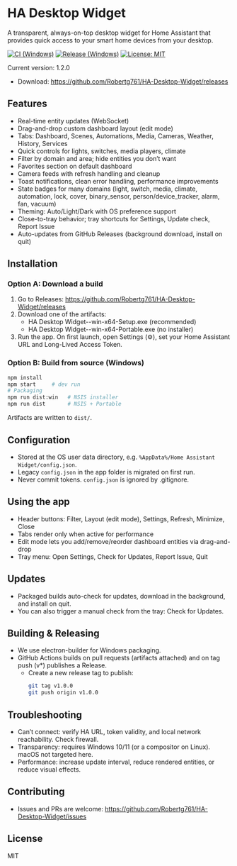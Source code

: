 # HA Desktop Widget

A transparent, always-on-top desktop widget for Home Assistant that provides quick access to your smart home devices from your desktop.

[![CI (Windows)](https://github.com/Robertg761/HA-Desktop-Widget/actions/workflows/ci.yml/badge.svg)](https://github.com/Robertg761/HA-Desktop-Widget/actions/workflows/ci.yml)
[![Release (Windows)](https://github.com/Robertg761/HA-Desktop-Widget/actions/workflows/release.yml/badge.svg)](https://github.com/Robertg761/HA-Desktop-Widget/actions/workflows/release.yml)
[![License: MIT](https://img.shields.io/badge/License-MIT-green.svg)](LICENSE)

Current version: 1.2.0

- Download: https://github.com/Robertg761/HA-Desktop-Widget/releases

## Features

- Real-time entity updates (WebSocket)
- Drag-and-drop custom dashboard layout (edit mode)
- Tabs: Dashboard, Scenes, Automations, Media, Cameras, Weather, History, Services
- Quick controls for lights, switches, media players, climate
- Filter by domain and area; hide entities you don’t want
- Favorites section on default dashboard
- Camera feeds with refresh handling and cleanup
- Toast notifications, clean error handling, performance improvements
- State badges for many domains (light, switch, media, climate, automation, lock, cover, binary_sensor, person/device_tracker, alarm, fan, vacuum)
- Theming: Auto/Light/Dark with OS preference support
- Close-to-tray behavior; tray shortcuts for Settings, Update check, Report Issue
- Auto-updates from GitHub Releases (background download, install on quit)

## Installation

### Option A: Download a build
1) Go to Releases: https://github.com/Robertg761/HA-Desktop-Widget/releases
2) Download one of the artifacts:
   - HA Desktop Widget-<version>-win-x64-Setup.exe (recommended)
   - HA Desktop Widget-<version>-win-x64-Portable.exe (no installer)
3) Run the app. On first launch, open Settings (⚙️), set your Home Assistant URL and Long-Lived Access Token.

### Option B: Build from source (Windows)
```bash
npm install
npm start     # dev run
# Packaging
npm run dist:win   # NSIS installer
npm run dist       # NSIS + Portable
```
Artifacts are written to `dist/`.

## Configuration
- Stored at the OS user data directory, e.g. `%AppData%/Home Assistant Widget/config.json`.
- Legacy `config.json` in the app folder is migrated on first run.
- Never commit tokens. `config.json` is ignored by .gitignore.

## Using the app
- Header buttons: Filter, Layout (edit mode), Settings, Refresh, Minimize, Close
- Tabs render only when active for performance
- Edit mode lets you add/remove/reorder dashboard entities via drag-and-drop
- Tray menu: Open Settings, Check for Updates, Report Issue, Quit

## Updates
- Packaged builds auto-check for updates, download in the background, and install on quit.
- You can also trigger a manual check from the tray: Check for Updates.

## Building & Releasing
- We use electron-builder for Windows packaging.
- GitHub Actions builds on pull requests (artifacts attached) and on tag push (v*) publishes a Release.
  - Create a new release tag to publish:
    ```bash
    git tag v1.0.0
    git push origin v1.0.0
    ```

## Troubleshooting
- Can’t connect: verify HA URL, token validity, and local network reachability. Check firewall.
- Transparency: requires Windows 10/11 (or a compositor on Linux). macOS not targeted here.
- Performance: increase update interval, reduce rendered entities, or reduce visual effects.

## Contributing
- Issues and PRs are welcome: https://github.com/Robertg761/HA-Desktop-Widget/issues

## License
MIT
